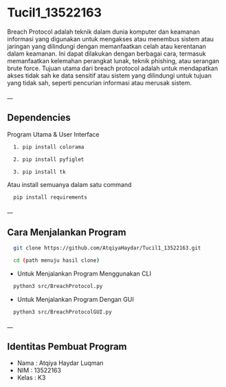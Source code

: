 # Tucil1_13522163

Breach Protocol adalah teknik dalam dunia komputer dan keamanan informasi yang digunakan untuk mengakses atau menembus sistem atau jaringan yang dilindungi dengan memanfaatkan celah atau kerentanan dalam keamanan. Ini dapat dilakukan dengan berbagai cara, termasuk memanfaatkan kelemahan perangkat lunak, teknik phishing, atau serangan brute force. Tujuan utama dari breach protocol adalah untuk mendapatkan akses tidak sah ke data sensitif atau sistem yang dilindungi untuk tujuan yang tidak sah, seperti pencurian informasi atau merusak sistem.

__

## Dependencies
Program Utama & User Interface
```bash
  1. pip install colorama
```
```bash
  2. pip install pyfiglet
```
```bash
  3. pip install tk
```

Atau install semuanya dalam satu command
```bash
  pip install requirements
```

__

## Cara Menjalankan Program
```bash
  git clone https://github.com/AtqiyaHaydar/Tucil1_13522163.git
```
```bash
  cd (path menuju hasil clone)
```

- Untuk Menjalankan Program Menggunakan CLI
```bash
  python3 src/BreachProtocol.py
```
- Untuk Menjalankan Program Dengan GUI 
```bash
  python3 src/BreachProtocolGUI.py
```

__

## Identitas Pembuat Program

- Nama : Atqiya Haydar Luqman
- NIM : 13522163
- Kelas : K3
